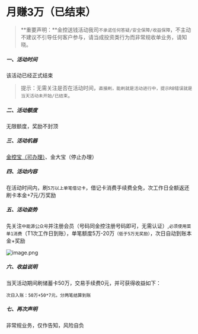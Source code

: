 # 月赚3万（已结束）

> **重要声明：**金控送钱活动我司`不承诺任何答疑/安全保障/收益保障`，不主动不建议不引导任何客户参与，请当成投资类行为而非常规收单业务，请知晓。

##### 一、活动时间

该活动已经正式结束

> 提示：无需关注是否在活动时间，`直接刷，能刷就是活动进行中，提示RB错误就是当天活动未开始/已结束`。

##### 二、活动额度

无限额度，奖励不封顶

##### 三、活动机器

[金控宝（可办理）](tool/jkb.md)、金大宝（停止办理）

##### 四、活动内容

在活动时间内，刷`5万以上单笔借记卡`，借记卡消费手续费全免，次工作日全额返还刷卡本金+7元/万奖励

##### 五、活动姿势

先关注`中能源公众号`并注册会员（号码同金控注册号码即可，无需认证）,`必须使用菜单1消费`（T1次工作日到账），单笔额度5万-20万`（低于5万无奖励）`，次日自动到账本金+奖励

![image.png](https://cos.zjkmkj.com/media/2024/08/20/0bcc8410c8e78cde0aaaccef02f0358b-2.webp)

##### 六、收益说明

当天活动期间刷储蓄卡50万，交易手续费0元，并可获得收益如下：

`次日入账：50万+50*7元，分两笔结算到账`

##### 七、再次声明

非常规业务，仅作告知，风险自负